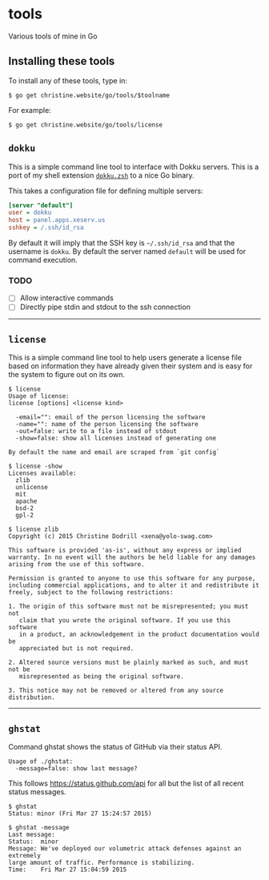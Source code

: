 # tools
Various tools of mine in Go

Installing these tools
----------------------

To install any of these tools, type in:

```console
$ go get christine.website/go/tools/$toolname
```

For example:

```console
$ go get christine.website/go/tools/license
```

`dokku`
-------

This is a simple command line tool to interface with Dokku servers. This is
a port of my shell extension
[`dokku.zsh`](https://github.com/Xe/dotfiles/blob/master/.zsh/dokku.zsh) to
a nice Go binary.

This takes a configuration file for defining multiple servers:

```ini
[server "default"]
user = dokku
host = panel.apps.xeserv.us
sshkey = /.ssh/id_rsa
```

By default it will imply that the SSH key is `~/.ssh/id_rsa` and that the
username is `dokku`. By default the server named `default` will be used for
command execution.

### TODO

- [ ] Allow interactive commands
- [ ] Directly pipe stdin and stdout to the ssh connection

---

`license`
---------

This is a simple command line tool to help users generate a license file based 
on information they have already given their system and is easy for the system 
to figure out on its own.

```console
$ license
Usage of license:
license [options] <license kind>

  -email="": email of the person licensing the software
  -name="": name of the person licensing the software
  -out=false: write to a file instead of stdout
  -show=false: show all licenses instead of generating one

By default the name and email are scraped from `git config`
```

```console
$ license -show
Licenses available:
  zlib
  unlicense
  mit
  apache
  bsd-2
  gpl-2
```

```console
$ license zlib
Copyright (c) 2015 Christine Dodrill <xena@yolo-swag.com>

This software is provided 'as-is', without any express or implied
warranty. In no event will the authors be held liable for any damages
arising from the use of this software.

Permission is granted to anyone to use this software for any purpose,
including commercial applications, and to alter it and redistribute it
freely, subject to the following restrictions:

1. The origin of this software must not be misrepresented; you must not
   claim that you wrote the original software. If you use this software
   in a product, an acknowledgement in the product documentation would be
   appreciated but is not required.

2. Altered source versions must be plainly marked as such, and must not be
   misrepresented as being the original software.

3. This notice may not be removed or altered from any source distribution.
```

---

`ghstat`
--------

Command ghstat shows the status of GitHub via their status API.

    Usage of ./ghstat:
      -message=false: show last message?

This follows https://status.github.com/api for all but the list of all recent
status messages.

```console
$ ghstat
Status: minor (Fri Mar 27 15:24:57 2015)
```

```console
$ ghstat -message
Last message:
Status:  minor
Message: We've deployed our volumetric attack defenses against an extremely 
large amount of traffic. Performance is stabilizing.
Time:    Fri Mar 27 15:04:59 2015
```
